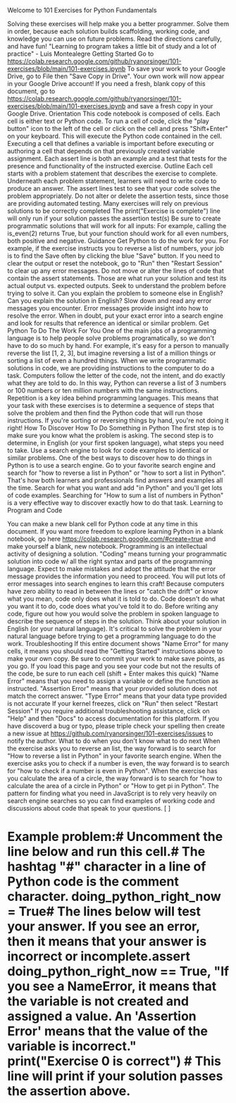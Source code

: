 Welcome to 101 Exercises for Python Fundamentals

Solving these exercises will help make you a better programmer. Solve them in order, because each solution builds scaffolding, working code, and knowledge you can use on future problems. Read the directions carefully, and have fun!
"Learning to program takes a little bit of study and a lot of practice" - Luis Montealegre
Getting Started
Go to https://colab.research.google.com/github/ryanorsinger/101-exercises/blob/main/101-exercises.ipynb
To save your work to your Google Drive, go to File then "Save Copy in Drive".
Your own work will now appear in your Google Drive account!
If you need a fresh, blank copy of this document, go to https://colab.research.google.com/github/ryanorsinger/101-exercises/blob/main/101-exercises.ipynb and save a fresh copy in your Google Drive.
Orientation
This code notebook is composed of cells. Each cell is either text or Python code.
To run a cell of code, click the "play button" icon to the left of the cell or click on the cell and press "Shift+Enter" on your keyboard. This will execute the Python code contained in the cell. Executing a cell that defines a variable is important before executing or authoring a cell that depends on that previously created variable assignment.
Each assert line is both an example and a test that tests for the presence and functionality of the instructed exercise.
Outline
Each cell starts with a problem statement that describes the exercise to complete.
Underneath each problem statement, learners will need to write code to produce an answer.
The assert lines test to see that your code solves the problem appropriately.
Do not alter or delete the assertion tests, since those are providing automated testing.
Many exercises will rely on previous solutions to be correctly completed
The print("Exercise is complete") line will only run if your solution passes the assertion test(s)
Be sure to create programmatic solutions that will work for all inputs:
For example, calling the is_even(2) returns True, but your function should work for all even numbers, both positive and negative.
Guidance
Get Python to do the work for you. For example, if the exercise instructs you to reverse a list of numbers, your job is to find the
Save often by clicking the blue "Save" button.
If you need to clear the output or reset the notebook, go to "Run" then "Restart Session" to clear up any error messages.
Do not move or alter the lines of code that contain the assert statements. Those are what run your solution and test its actual output vs. expected outputs.
Seek to understand the problem before trying to solve it. Can you explain the problem to someone else in English? Can you explain the solution in English?
Slow down and read any error messages you encounter. Error messages provide insight into how to resolve the error. When in doubt, put your exact error into a search engine and look for results that reference an identical or similar problem.
Get Python To Do The Work For You
One of the main jobs of a programming language is to help people solve problems programatically, so we don't have to do so much by hand. For example, it's easy for a person to manually reverse the list [1, 2, 3], but imagine reversing a list of a million things or sorting a list of even a hundred things. When we write programmatic solutions in code, we are providing instructions to the computer to do a task. Computers follow the letter of the code, not the intent, and do exactly what they are told to do. In this way, Python can reverse a list of 3 numbers or 100 numbers or ten million numbers with the same instructions. Repetition is a key idea behind programming languages.
This means that your task with these exercises is to determine a sequence of steps that solve the problem and then find the Python code that will run those instructions. If you're sorting or reversing things by hand, you're not doing it right!
How To Discover How To Do Something in Python
The first step is to make sure you know what the problem is asking.
The second step is to determine, in English (or your first spoken language), what steps you need to take.
Use a search engine to look for code examples to identical or similar problems.
One of the best ways to discover how to do things in Python is to use a search engine. Go to your favorite search engine and search for "how to reverse a list in Python" or "how to sort a list in Python". That's how both learners and professionals find answers and examples all the time. Search for what you want and add "in Python" and you'll get lots of code examples. Searching for "How to sum a list of numbers in Python" is a very effective way to discover exactly how to do that task.
Learning to Program and Code

You can make a new blank cell for Python code at any time in this document.
If you want more freedom to explore learning Python in a blank notebook, go here https://colab.research.google.com/#create=true and make yourself a blank, new notebook.
Programming is an intellectual activity of designing a solution. "Coding" means turning your programmatic solution into code w/ all the right syntax and parts of the programming language.
Expect to make mistakes and adopt the attitude that the error message provides the information you need to proceed. You will put lots of error messages into search engines to learn this craft!
Because computers have zero ability to read in between the lines or "catch the drift" or know what you mean, code only does what it is told to do.
Code doesn't do what you want it to do, code does what you've told it to do.
Before writing any code, figure out how you would solve the problem in spoken language to describe the sequence of steps in the solution.
Think about your solution in English (or your natural language). It's critical to solve the problem in your natural language before trying to get a programming language to do the work.
Troubleshooting
If this entire document shows "Name Error" for many cells, it means you should read the "Getting Started" instructions above to make your own copy.
Be sure to commit your work to make save points, as you go.
If you load this page and you see your code but not the results of the code, be sure to run each cell (shift + Enter makes this quick)
"Name Error" means that you need to assign a variable or define the function as instructed.
"Assertion Error" means that your provided solution does not match the correct answer.
"Type Error" means that your data type provided is not accurate
If your kernel freezes, click on "Run" then select "Restart Session"
If you require additional troubleshooting assistance, click on "Help" and then "Docs" to access documentation for this platform.
If you have discoverd a bug or typo, please triple check your spelling then create a new issue at https://github.com/ryanorsinger/101-exercises/issues to notify the author.
What to do when you don't know what to do next
When the exercise asks you to reverse an list, the way forward is to search for "How to reverse a list in Python" in your favorite search engine.
When the exercise asks you to check if a number is even, the way forward is to search for "how to check if a number is even in Python".
When the exercise has you calculate the area of a circle, the way forward is to search for "how to calculate the area of a circle in Python" or "How to get pi in Python".
The pattern for finding what you need in JavaScript is to rely very heavily on search engine searches so you can find examples of working code and discussions about code that speak to your questions.
[ ]
# Example problem:# Uncomment the line below and run this cell.# The hashtag "#" character in a line of Python code is the comment character.  doing_python_right_now = True# The lines below will test your answer. If you see an error, then it means that your answer is incorrect or incomplete.assert doing_python_right_now == True, "If you see a NameError, it means that the variable is not created and assigned a value. An 'Assertion Error' means that the value of the variable is incorrect." print("Exercise 0 is correct") # This line will print if your solution passes the assertion above.
